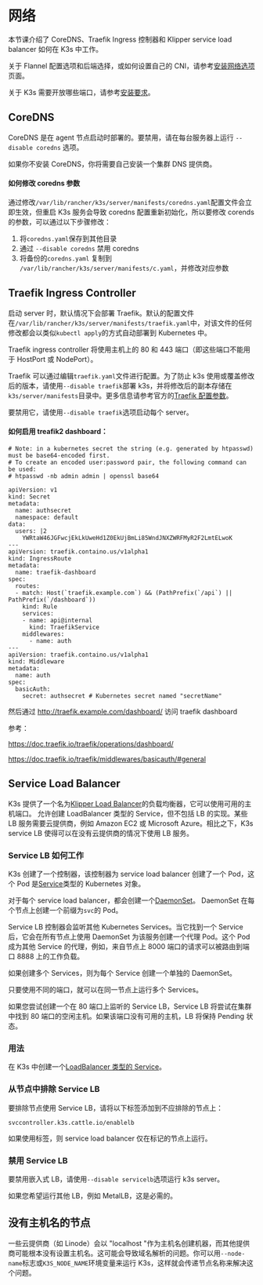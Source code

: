 # 网络

本节课介绍了 CoreDNS、Traefik Ingress 控制器和 Klipper service load balancer 如何在 K3s 中工作。

关于 Flannel 配置选项和后端选择，或如何设置自己的 CNI，请参考[安装网络选项](http://docs.rancher.cn/docs/k3s/installation/network-options/_index)页面。

关于 K3s 需要开放哪些端口，请参考[安装要求](http://docs.rancher.cn/docs/k3s/installation/installation-requirements/_index#%E7%BD%91%E7%BB%9C)。

## CoreDNS

CoreDNS 是在 agent 节点启动时部署的。要禁用，请在每台服务器上运行 `--disable coredns` 选项。

如果你不安装 CoreDNS，你将需要自己安装一个集群 DNS 提供商。

#### 如何修改 coredns 参数

通过修改`/var/lib/rancher/k3s/server/manifests/coredns.yaml`配置文件会立即生效，但重启 K3s 服务会导致 coredns 配置重新初始化，所以要修改 corends 的参数，可以通过以下步骤修改：

1. 将`coredns.yaml`保存到其他目录
2. 通过 `--disable coredns` 禁用 coredns
3. 将备份的`coredns.yaml` 复制到 `/var/lib/rancher/k3s/server/manifests/c.yaml`，并修改对应参数

## Traefik Ingress Controller

启动 server 时，默认情况下会部署 Traefik。默认的配置文件在`/var/lib/rancher/k3s/server/manifests/traefik.yaml`中，对该文件的任何修改都会以类似`kubectl apply`的方式自动部署到 Kubernetes 中。

Traefik ingress controller 将使用主机上的 80 和 443 端口（即这些端口不能用于 HostPort 或 NodePort）。

Traefik 可以通过编辑`traefik.yaml`文件进行配置。为了防止 k3s 使用或覆盖修改后的版本，请使用`--disable traefik`部署 k3s，并将修改后的副本存储在`k3s/server/manifests`目录中。更多信息请参考官方的[Traefik 配置参数](https://github.com/helm/charts/tree/master/stable/traefik#configuration)。

要禁用它，请使用`--disable traefik`选项启动每个 server。

#### 如何启用 treafik2 dashboard：

```
# Note: in a kubernetes secret the string (e.g. generated by htpasswd) must be base64-encoded first.
# To create an encoded user:password pair, the following command can be used:
# htpasswd -nb admin admin | openssl base64

apiVersion: v1
kind: Secret
metadata:
  name: authsecret
  namespace: default
data:
  users: |2
    YWRtaW46JGFwcjEkLkUweHd1Z0EkUjBmLi85WndJNXZWRFMyR2F2LmtELwoK
---
apiVersion: traefik.containo.us/v1alpha1
kind: IngressRoute
metadata:
  name: traefik-dashboard
spec:
  routes:
  - match: Host(`traefik.example.com`) && (PathPrefix(`/api`) || PathPrefix(`/dashboard`))
    kind: Rule
    services:
    - name: api@internal
      kind: TraefikService
    middlewares:
      - name: auth
---
apiVersion: traefik.containo.us/v1alpha1
kind: Middleware
metadata:
  name: auth
spec:
  basicAuth:
    secret: authsecret # Kubernetes secret named "secretName"
```

然后通过 http://traefik.example.com/dashboard/ 访问 traefik dashboard

参考：

https://doc.traefik.io/traefik/operations/dashboard/

https://doc.traefik.io/traefik/middlewares/basicauth/#general

## Service Load Balancer

K3s 提供了一个名为[Klipper Load Balancer](https://github.com/rancher/klipper-lb)的负载均衡器，它可以使用可用的主机端口。 允许创建 LoadBalancer 类型的 Service，但不包括 LB 的实现。某些 LB 服务需要云提供商，例如 Amazon EC2 或 Microsoft Azure。相比之下，K3s service LB 使得可以在没有云提供商的情况下使用 LB 服务。

### Service LB 如何工作

K3s 创建了一个控制器，该控制器为 service load balancer 创建了一个 Pod，这个 Pod 是[Service](https://kubernetes.io/docs/concepts/services-networking/service/)类型的 Kubernetes 对象。

对于每个 service load balancer，都会创建一个[DaemonSet](https://kubernetes.io/docs/concepts/workloads/controllers/daemonset/)。 DaemonSet 在每个节点上创建一个前缀为`svc`的 Pod。

Service LB 控制器会监听其他 Kubernetes Services。当它找到一个 Service 后，它会在所有节点上使用 DaemonSet 为该服务创建一个代理 Pod。这个 Pod 成为其他 Service 的代理，例如，来自节点上 8000 端口的请求可以被路由到端口 8888 上的工作负载。

如果创建多个 Services，则为每个 Service 创建一个单独的 DaemonSet。

只要使用不同的端口，就可以在同一节点上运行多个 Services。

如果您尝试创建一个在 80 端口上监听的 Service LB，Service LB 将尝试在集群中找到 80 端口的空闲主机。如果该端口没有可用的主机，LB 将保持 Pending 状态。

### 用法

在 K3s 中创建一个[LoadBalancer 类型的 Service](https://kubernetes.io/docs/concepts/services-networking/service/#loadbalancer)。

### 从节点中排除 Service LB

要排除节点使用 Service LB，请将以下标签添加到不应排除的节点上：

```
svccontroller.k3s.cattle.io/enablelb
```

如果使用标签，则 service load balancer 仅在标记的节点上运行。

### 禁用 Service LB

要禁用嵌入式 LB，请使用`--disable servicelb`选项运行 k3s server。

如果您希望运行其他 LB，例如 MetalLB，这是必需的。

## 没有主机名的节点

一些云提供商（如 Linode）会以 "localhost "作为主机名创建机器，而其他提供商可能根本没有设置主机名。这可能会导致域名解析的问题。你可以用`--node-name`标志或`K3S_NODE_NAME`环境变量来运行 K3s，这样就会传递节点名称来解决这个问题。
